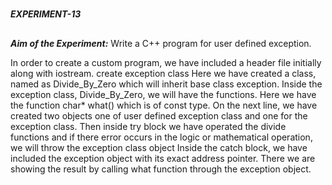 #
**_EXPERIMENT-13_**
##
**_Aim of the Experiment:_**
Write a C++ program for user defined exception.





 In order to create a custom program, we have included a header file initially along with iostream.
 create exception class
  Here we have created a class, named as Divide_By_Zero which will inherit base class exception.
  Inside the exception class, Divide_By_Zero, we will have the functions. Here we have the function char* what() which is of const type.
  On the next line, we have created two objects one of user defined exception class and one for the exception class.
  Then inside try block we have operated the divide functions and if there error occurs in the logic or mathematical operation, we will throw the exception class object
   Inside the catch block, we have included the exception object with its exact address pointer. There we are showing the result by calling what function through the exception object.
 
